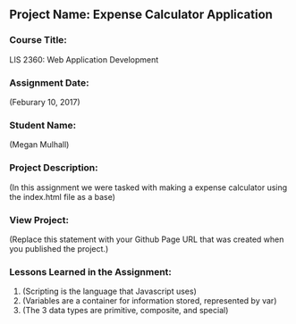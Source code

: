 ## Project Name:  Expense Calculator Application

### Course Title:
LIS 2360:  Web Application Development

### Assignment Date:  
(Feburary 10, 2017)

### Student Name:  
(Megan Mulhall)

### Project Description:
(In this assignment we were tasked with making a expense calculator using the index.html file as a base)

### View Project:
(Replace this statement with your Github Page URL that was created when you 
 published the project.)

### Lessons Learned in the Assignment:
1. (Scripting is the language that Javascript uses)
2. (Variables are a container for information stored, represented by var)
3. (The 3 data types are primitive, composite, and special)
